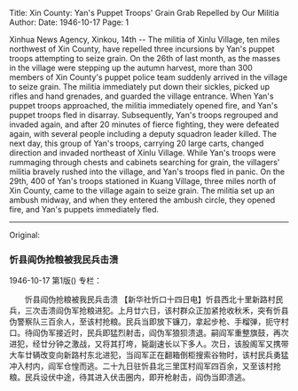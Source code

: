 Title: Xin County: Yan's Puppet Troops' Grain Grab Repelled by Our Militia
Author:
Date: 1946-10-17
Page: 1

Xinhua News Agency, Xinkou, 14th -- The militia of Xinlu Village, ten miles northwest of Xin County, have repelled three incursions by Yan's puppet troops attempting to seize grain. On the 26th of last month, as the masses in the village were stepping up the autumn harvest, more than 300 members of Xin County's puppet police team suddenly arrived in the village to seize grain. The militia immediately put down their sickles, picked up rifles and hand grenades, and guarded the village entrance. When Yan's puppet troops approached, the militia immediately opened fire, and Yan's puppet troops fled in disarray. Subsequently, Yan's troops regrouped and invaded again, and after 20 minutes of fierce fighting, they were defeated again, with several people including a deputy squadron leader killed. The next day, this group of Yan's troops, carrying 20 large carts, changed direction and invaded northeast of Xinlu Village. While Yan's troops were rummaging through chests and cabinets searching for grain, the villagers' militia bravely rushed into the village, and Yan's troops fled in panic. On the 29th, 400 of Yan's troops stationed in Kuang Village, three miles north of Xin County, came to the village again to seize grain. The militia set up an ambush midway, and when they entered the ambush circle, they opened fire, and Yan's puppets immediately fled.



<hr /> 

Original: 


### 忻县阎伪抢粮被我民兵击溃

1946-10-17
第1版()
专栏：

　　忻县阎伪抢粮被我民兵击溃
    【新华社忻口十四日电】忻县西北十里新路村民兵，三次击溃阎伪军抢粮进犯。上月廿六日，该村群众正加紧抢收秋禾，突有忻县伪警察队三百余人，至该村抢粮。民兵当即放下镰刀，拿起步枪、手榴弹，扼守村口。待阎伪军接近时，民兵即猛烈射击，阎伪军狼狈溃退。嗣阎军重整旗鼓，再次进犯，经廿分钟之激战，又将其打垮，毙副速长以下多人。次日，该股阁军又携带大车廿辆改变向新路村东北进犯，当阎军正在翻箱倒柜搜索谷物时，该村民兵勇猛冲入村内，阎军仓惶而逃。二十九日驻忻县北三里匡村阎军四百余，又至该村抢粮。民兵设伏中途，待其进入伏击圈内，即开枪射击，阎伪当即溃逃。
